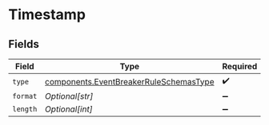 # Timestamp


## Fields

| Field                                                                                            | Type                                                                                             | Required                                                                                         | Description                                                                                      |
| ------------------------------------------------------------------------------------------------ | ------------------------------------------------------------------------------------------------ | ------------------------------------------------------------------------------------------------ | ------------------------------------------------------------------------------------------------ |
| `type`                                                                                           | [components.EventBreakerRuleSchemasType](../../models/components/eventbreakerruleschemastype.md) | :heavy_check_mark:                                                                               | N/A                                                                                              |
| `format`                                                                                         | *Optional[str]*                                                                                  | :heavy_minus_sign:                                                                               | N/A                                                                                              |
| `length`                                                                                         | *Optional[int]*                                                                                  | :heavy_minus_sign:                                                                               | N/A                                                                                              |